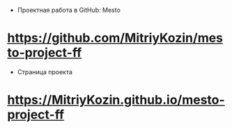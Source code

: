 * Проектная работа в GitHub: Mesto
# https://github.com/MitriyKozin/mesto-project-ff
* Страница проекта
# https://MitriyKozin.github.io/mesto-project-ff
